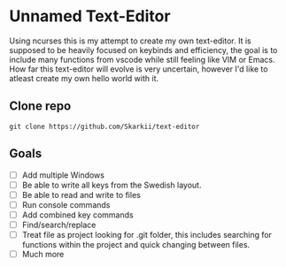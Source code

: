 # Unnamed Text-Editor
Using ncurses this is my attempt to create my own text-editor. It is supposed to be heavily focused on keybinds and efficiency, the goal is to include many functions from vscode while still feeling like VIM or Emacs. How far this text-editor will evolve is very uncertain, however I'd like to atleast create my own hello world with it.


## Clone repo
```console
git clone https://github.com/Skarkii/text-editor
```

## Goals
 - [ ] Add multiple Windows
 - [ ] Be able to write all keys from the Swedish layout. 
 - [ ] Be able to read and write to files
 - [ ] Run console commands
 - [ ] Add combined key commands
 - [ ] Find/search/replace
 - [ ] Treat file as project looking for .git folder, this includes searching for functions within the project and quick changing between files.
 - [ ] Much more
